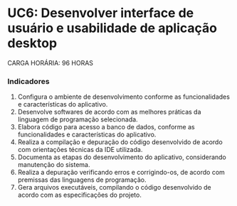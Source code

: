 # UC6: Desenvolver interface de usuário e usabilidade de aplicação desktop

CARGA HORÁRIA: 96 HORAS


### Indicadores

1. Configura o ambiente de desenvolvimento conforme as funcionalidades e características 
do aplicativo.
2. Desenvolve softwares de acordo com as melhores práticas da linguagem de programação 
selecionada.
3. Elabora código para acesso a banco de dados, conforme as funcionalidades e 
características do aplicativo.
4. Realiza a compilação e depuração do código desenvolvido de acordo com orientações 
técnicas da IDE utilizada. 
5. Documenta as etapas do desenvolvimento do aplicativo, considerando manutenção do 
sistema.
6. Realiza a depuração verificando erros e corrigindo-os, de acordo com premissas das 
linguagens de programação.
7. Gera arquivos executáveis, compilando o código desenvolvido de acordo com as 
especificações do projeto.

### 

